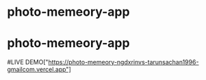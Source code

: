 ﻿# photo-memeory-app
# photo-memeory-app

#LIVE DEMO["https://photo-memeory-ngdxrinvs-tarunsachan1996-gmailcom.vercel.app"]
